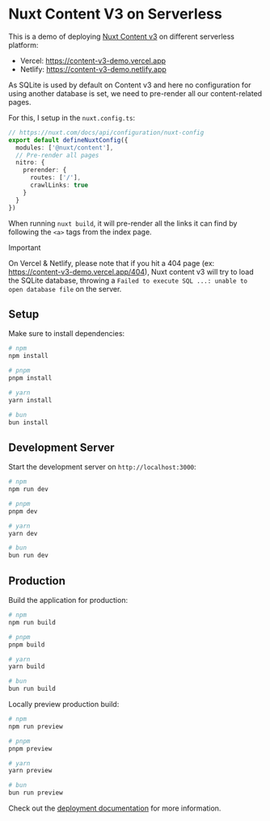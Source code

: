 # Nuxt Content V3 on Serverless

This is a demo of deploying [Nuxt Content v3](https://content.nuxt.com) on different serverless platform:
- Vercel: https://content-v3-demo.vercel.app
- Netlify: https://content-v3-demo.netlify.app

As SQLite is used by default on Content v3 and here no configuration for using another database is set, we need to pre-render all our content-related pages.

For this, I setup in the `nuxt.config.ts`:

```ts
// https://nuxt.com/docs/api/configuration/nuxt-config
export default defineNuxtConfig({
  modules: ['@nuxt/content'],
  // Pre-render all pages
  nitro: {
    prerender: {
      routes: ['/'],
      crawlLinks: true
    }
  }
})
```

When running `nuxt build`, it will pre-render all the links it can find by following the `<a>` tags from the index page.

> [!IMPORTANT]
> On Vercel & Netlify, please note that if you hit a 404 page (ex: https://content-v3-demo.vercel.app/404), Nuxt content v3 will try to load the SQLite database, throwing a `Failed to execute SQL ...: unable to open database file` on the server.

## Setup

Make sure to install dependencies:

```bash
# npm
npm install

# pnpm
pnpm install

# yarn
yarn install

# bun
bun install
```

## Development Server

Start the development server on `http://localhost:3000`:

```bash
# npm
npm run dev

# pnpm
pnpm dev

# yarn
yarn dev

# bun
bun run dev
```

## Production

Build the application for production:

```bash
# npm
npm run build

# pnpm
pnpm build

# yarn
yarn build

# bun
bun run build
```

Locally preview production build:

```bash
# npm
npm run preview

# pnpm
pnpm preview

# yarn
yarn preview

# bun
bun run preview
```

Check out the [deployment documentation](https://nuxt.com/docs/getting-started/deployment) for more information.

